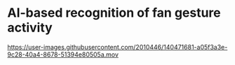 # AI-based recognition of fan gesture activity

https://user-images.githubusercontent.com/2010446/140471681-a05f3a3e-9c28-40a4-8678-51394e80505a.mov

